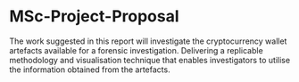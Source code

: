 # MSc-Project-Proposal
The work suggested in this report will investigate the cryptocurrency wallet artefacts available for a forensic investigation. Delivering a replicable methodology and visualisation technique that enables investigators to utilise the information obtained from the artefacts.



